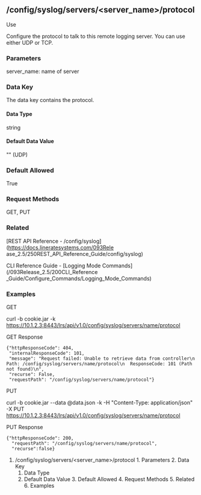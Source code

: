 ## /config/syslog/servers/<server_name>/protocol

Use

Configure the protocol to talk to this remote logging server. You can use
either UDP or TCP.

### Parameters

server_name: name of server

### Data Key

The data key contains the protocol.

#### Data Type

string

#### Default Data Value

"" (UDP)

### Default Allowed

True

### Request Methods

GET, PUT

### Related

[REST API Reference - /config/syslog](https://docs.lineratesystems.com/093Rele
ase_2.5/250REST_API_Reference_Guide/config/syslog)

CLI Reference Guide - [Logging Mode Commands](/093Release_2.5/200CLI_Reference
_Guide/Configure_Commands/Logging_Mode_Commands)

### Examples

GET

curl -b cookie.jar -k
https://10.1.2.3:8443/lrs/api/v1.0/config/syslog/servers/name/protocol

GET Response

    
    {"httpResponseCode": 404,
     "internalResponseCode": 101,
     "message": "Request failed: Unable to retrieve data from controller\n  Path: /config/syslog/servers/name/protocol\n  ResponseCode: 101 (Path not found)\n",
     "recurse": False,
     "requestPath": "/config/syslog/servers/name/protocol"}
    

PUT

curl -b cookie.jar --data @data.json -k -H "Content-Type: application/json" -X
PUT https://10.1.2.3:8443/lrs/api/v1.0/config/syslog/servers/name/protocol

PUT Response

    
    {"httpResponseCode": 200,
      "requestPath": "/config/syslog/servers/name/protocol",
      "recurse":false}

  1. /config/syslog/servers/<server_name>/protocol
    1. Parameters
    2. Data Key
      1. Data Type
      2. Default Data Value
    3. Default Allowed
    4. Request Methods
    5. Related
    6. Examples

